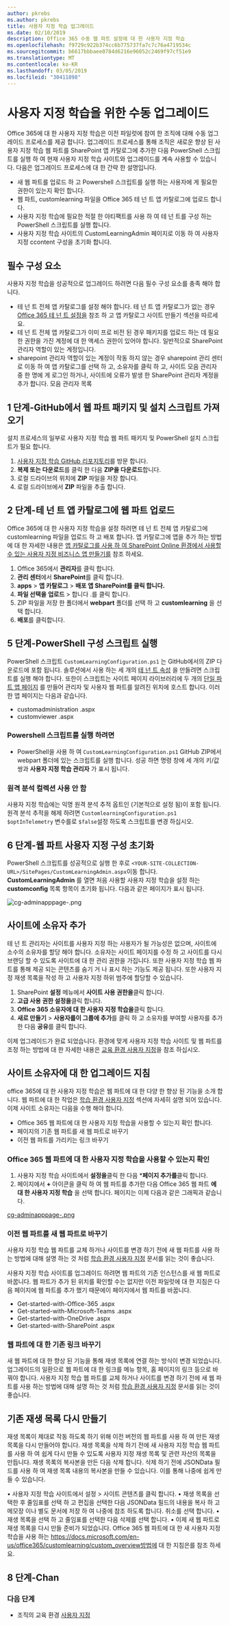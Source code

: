 ```yaml
---
author: pkrebs
ms.author: pkrebs
title: 사용자 지정 학습 업그레이드
ms.date: 02/10/2019
description: Office 365 수동 웹 파트 설정에 대 한 사용자 지정 학습
ms.openlocfilehash: f9729c922b374cc6b775737fa7c7c76a4719534c
ms.sourcegitcommit: b6617bbbaee0784d6216e96052c2469f97cf51e9
ms.translationtype: MT
ms.contentlocale: ko-KR
ms.lasthandoff: 03/05/2019
ms.locfileid: "30411898"
---
```

# <a name="manual-upgrade-for-custom-learning"></a>사용자 지정 학습을 위한 수동 업그레이드

Office 365에 대 한 사용자 지정 학습은 이전 파일럿에 참여 한 조직에 대해 수동 업그레이드 프로세스를 제공 합니다. 업그레이드 프로세스를 통해 조직은 새로운 향상 된 사용자 지정 학습 웹 파트를 SharePoint 앱 카탈로그에 추가한 다음 PowerShell 스크립트를 실행 하 여 현재 사용자 지정 학습 사이트와 업그레이드를 계속 사용할 수 있습니다. 다음은 업그레이드 프로세스에 대 한 간략 한 설명입니다. 

- 새 웹 파트를 업로드 하 고 Powershell 스크립트를 실행 하는 사용자에 게 필요한 권한이 있는지 확인 합니다.
- 웹 파트, customlearning 파일을 Office 365 테 넌 트 앱 카탈로그에 업로드 합니다.
- 사용자 지정 학습에 필요한 적절 한 아티팩트를 사용 하 여 테 넌 트를 구성 하는 PowerShell 스크립트를 실행 합니다.
- 사용자 지정 학습 사이트의 CustomLearningAdmin 페이지로 이동 하 여 사용자 지정 ccontent 구성을 초기화 합니다.

## <a name="prerequisites"></a>필수 구성 요소
사용자 지정 학습을 성공적으로 업그레이드 하려면 다음 필수 구성 요소를 충족 해야 합니다. 

- 테 넌 트 전체 앱 카탈로그를 설정 해야 합니다. 테 넌 트 앱 카탈로그가 없는 경우 [Office 365 테 넌 트 설정을](https://docs.microsoft.com/en-us/sharepoint/dev/spfx/set-up-your-developer-tenant#create-app-catalog-site) 참조 하 고 앱 카탈로그 사이트 만들기 섹션을 따르세요. 
- 테 넌 트 전체 앱 카탈로그가 이미 프로 비전 된 경우 패키지를 업로드 하는 데 필요한 권한을 가진 계정에 대 한 액세스 권한이 있어야 합니다. 일반적으로 SharePoint 관리자 역할이 있는 계정입니다. 
- sharepoint 관리자 역할이 있는 계정이 작동 하지 않는 경우 sharepoint 관리 센터로 이동 하 여 앱 카탈로그를 선택 하 고, 소유자를 클릭 하 고, 사이트 모음 관리자 중 한 명에 게 로그인 하거나, 사이트에 오류가 발생 한 SharePoint 관리자 계정을 추가 합니다. 모음 관리자 목록 

## <a name="step-1---get-the-web-part-package-and-setup-script-from-github"></a>1 단계-GitHub에서 웹 파트 패키지 및 설치 스크립트 가져오기
설치 프로세스의 일부로 사용자 지정 학습 웹 파트 패키지 및 PowerShell 설치 스크립트가 필요 합니다.

1. [사용자 지정 학습 GitHub 리포지토리](https://github.com/pnp/custom-learning-office-365)를 방문 합니다.
2. **복제 또는 다운로드**를 클릭 한 다음 **ZIP을 다운로드**합니다.   
3. 로컬 드라이브의 위치에 **ZIP** 파일을 저장 합니다.
4. 로컬 드라이브에서 **ZIP** 파일을 추출 합니다.

## <a name="step-2---upload-the-web-part-to-the-tenant-app-catalog"></a>2 단계-테 넌 트 앱 카탈로그에 웹 파트 업로드
Office 365에 대 한 사용자 지정 학습을 설정 하려면 테 넌 트 전체 앱 카탈로그에 customlearning 파일을 업로드 하 고 배포 합니다. 앱 카탈로그에 앱을 추가 하는 방법에 대 한 자세한 내용은 [앱 카탈로그를 사용 하 여 SharePoint Online 환경에서 사용할 수 있는 사용자 지정 비즈니스 앱 만들기를](https://docs.microsoft.com/en-us/sharepoint/use-app-catalog) 참조 하세요.

1. Office 365에서 **관리자**를 클릭 합니다.
2. **관리 센터**에서 **SharePoint**를 클릭 합니다.
3. **apps** > **앱 카탈로그** > **배포 앱 SharePoint를 클릭 합니다.**
4. **파일 선택을** **업로드** > 합니다 .를 클릭 합니다.
5. ZIP 파일을 저장 한 폴더에서 **webpart** 폴더를 선택 하 고 **customlearning** 을 선택 합니다.
6. **배포**를 클릭합니다.

## <a name="step-5--execute-powershell-configuration-script"></a>5 단계-PowerShell 구성 스크립트 실행
PowerShell 스크립트 `CustomLearningConfiguration.ps1` 는 GitHub에서의 ZIP 다운로드에 포함 됩니다. 솔루션에서 사용 하는 세 개의 [테 넌 트 속성](https://docs.microsoft.com/en-us/sharepoint/dev/spfx/tenant-properties) 을 만들려면 스크립트를 실행 해야 합니다. 또한이 스크립트는 사이트 페이지 라이브러리에 두 개의 [단일 파트 앱 페이지](https://docs.microsoft.com/en-us/sharepoint/dev/spfx/web-parts/single-part-app-pages) 를 만들어 관리자 및 사용자 웹 파트를 알려진 위치에 호스트 합니다. 이러한 앱 페이지는 다음과 같습니다.

- customadministration .aspx
- customviewer .aspx

### <a name="to-run-the-powershell-script"></a>Powershell 스크립트를 실행 하려면
- PowerShell을 사용 하 여 `CustomLearningConfiguration.ps1` GitHub ZIP에서 webpart 폴더에 있는 스크립트를 실행 합니다. 성공 하면 명령 창에 세 개의 키/값 쌍과 **사용자 지정 학습 관리자** 가 표시 됩니다.

### <a name="disabling-telemetry-collection"></a>원격 분석 컬렉션 사용 안 함
사용자 지정 학습에는 익명 원격 분석 추적 옵트인 (기본적으로 설정 됨)이 포함 됩니다. 원격 분석 추적을 해제 하려면 `CustomlearningConfiguration.ps1` `$optInTelemetry` 변수를로 `$false`설정 하도록 스크립트를 변경 하십시오.

## <a name="step-6---initialize-web-part-custom-configuration"></a>6 단계-웹 파트 사용자 지정 구성 초기화
PowerShell 스크립트를 성공적으로 실행 한 후로 `<YOUR-SITE-COLLECTION-URL>/SitePages/CustomLearningAdmin.aspx`이동 합니다. **CustomLearningAdmin** 를 열면 처음 사용할 사용자 지정 학습을 설정 하는 **customconfig** 목록 항목이 초기화 됩니다. 다음과 같은 페이지가 표시 됩니다.

![cg-adminapppage-.png](media/cg-adminapppage.png)

## <a name="add-owners-to-site"></a>사이트에 소유자 추가
테 넌 트 관리자는 사이트를 사용자 지정 하는 사용자가 될 가능성은 없으며, 사이트에 소수의 소유자를 할당 해야 합니다. 소유자는 사이트 페이지를 수정 하 고 사이트를 다시 브랜딩 할 수 있도록 사이트에 대 한 관리 권한을 가집니다. 또한 사용자 지정 학습 웹 파트를 통해 제공 되는 콘텐츠를 숨기 거 나 표시 하는 기능도 제공 됩니다. 또한 사용자 지정 재생 목록을 작성 하 고 사용자 지정 하위 범주에 할당할 수 있습니다.  

1. SharePoint **설정** 메뉴에서 **사이트 사용 권한을**클릭 합니다.
2. **고급 사용 권한 설정을**클릭 합니다.
3. **Office 365 소유자에 대 한 사용자 지정 학습을**클릭 합니다.
4. **새로 만들기** > **사용자를이 그룹에 추가**를 클릭 하 고 소유자를 부여할 사용자를 추가한 다음 **공유**를 클릭 합니다.

이제 업그레이드가 완료 되었습니다. 환경에 맞게 사용자 지정 학습 사이트 및 웹 파트를 조정 하는 방법에 대 한 자세한 내용은 [교육 환경 사용자 지정](custom_overview.md)을 참조 하십시오.

## <a name="upgrade-instructions-for-site-owners"></a>사이트 소유자에 대 한 업그레이드 지침
office 365에 대 한 사용자 지정 학습은 웹 파트에 대 한 다양 한 향상 된 기능을 소개 합니다. 웹 파트에 대 한 작업은 [학습 환경 사용자 지정](custom_overview.md) 섹션에 자세히 설명 되어 있습니다. 이제 사이트 소유자는 다음을 수행 해야 합니다.  

- Office 365 웹 파트에 대 한 사용자 지정 학습을 사용할 수 있는지 확인 합니다. 
- 페이지의 기존 웹 파트를 새 웹 파트로 바꾸기
- 이전 웹 파트를 가리키는 링크 바꾸기

### <a name="verify-the-custom-learning-for-office-365-web-part-is-available"></a>Office 365 웹 파트에 대 한 사용자 지정 학습을 사용할 수 있는지 확인
1.  사용자 지정 학습 사이트에서 **설정을**클릭 한 다음 ***페이지 추가를**클릭 합니다.
2.  페이지에서 **+** 아이콘을 클릭 하 여 웹 파트를 추가한 다음 Office 365 웹 파트 **에 대 한 사용자 지정 학습** 을 선택 합니다. 페이지는 이제 다음과 같은 그래픽과 같습니다.

[cg-adminapppage-.png](media/cg-adminapppage.png)
 
### <a name="replace-the-old-web-part-with-the-new-web-part"></a>이전 웹 파트를 새 웹 파트로 바꾸기
사용자 지정 학습 웹 파트를 교체 하거나 사이트를 변경 하기 전에 새 웹 파트를 사용 하는 방법에 대해 설명 하는 것 처럼 [학습 환경 사용자 지정](custom_overview.md) 문서를 읽는 것이 좋습니다. 

사용자 지정 학습 사이트를 업그레이드 하려면 웹 파트의 기존 인스턴스를 새 웹 파트로 바꿉니다. 웹 파트가 추가 된 위치를 확인할 수는 없지만 이전 파일럿에 대 한 지침은 다음 페이지에 웹 파트를 추가 했기 때문에이 페이지에서 웹 파트를 바꿉니다.

- Get-started-with-Office-365 .aspx
- Get-started-with-Microsoft-Teams .aspx
- Get-started-with-OneDrive .aspx
- Get-started-with-SharePoint .aspx

### <a name="replace-existing-links-to-the-web-part"></a>웹 파트에 대 한 기존 링크 바꾸기
새 웹 파트에 대 한 향상 된 기능을 통해 재생 목록에 연결 하는 방식이 변경 되었습니다. 업그레이드의 일환으로 웹 파트에 대 한 링크를 메뉴 항목, 홈 페이지의 링크 등으로 바꿔야 합니다. 사용자 지정 학습 웹 파트를 교체 하거나 사이트를 변경 하기 전에 새 웹 파트를 사용 하는 방법에 대해 설명 하는 것 처럼 [학습 환경 사용자 지정](custom_overview.md) 문서를 읽는 것이 좋습니다. 

## <a name="recreate-existing-playlists"></a>기존 재생 목록 다시 만들기 
재생 목록이 제대로 작동 하도록 하기 위해 이전 버전의 웹 파트를 사용 하 여 만든 재생 목록을 다시 만들어야 합니다. 재생 목록을 삭제 하기 전에 새 사용자 지정 학습 웹 파트를 사용 하 여 쉽게 다시 만들 수 있도록 사용자 지정 재생 목록 및 관련 자산의 목록을 만듭니다. 재생 목록의 복사본을 만든 다음 삭제 합니다. 삭제 하기 전에 JSONData 필드를 사용 하 여 재생 목록 내용의 복사본을 만들 수 있습니다. 이를 통해 나중에 쉽게 만들 수 있습니다.


• 사용자 지정 학습 사이트에서 설정 > 사이트 콘텐츠를 클릭 합니다. • 재생 목록을 선택한 후 줄임표를 선택 하 고 편집을 선택한 다음 JSONData 필드의 내용을 복사 하 고 메모장 이나 별도 문서에 저장 하 여 나중에 참조 하도록 합니다. 취소를 선택 합니다.
• 재생 목록을 선택 하 고 줄임표를 선택한 다음 삭제를 선택 합니다.
• 이제 새 웹 파트로 재생 목록을 다시 만들 준비가 되었습니다.
Office 365 웹 파트에 대 한 새 사용자 지정 학습을 사용 하는 https://docs.microsoft.com/en-us/office365/customlearning/custom_overview방법에 대 한 지침은를 참조 하세요.

## <a name="step-8---chan"></a>8 단계-Chan

### <a name="next-steps"></a>다음 단계
- 조직의 교육 환경 [사용자 지정](custom_overview.md)

